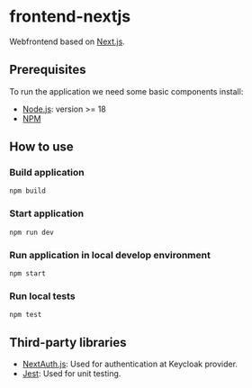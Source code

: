 # frontend-nextjs

Webfrontend based on [Next.js](https://nextjs.org/).

## Prerequisites

To run the application we need some basic components install:

- [Node.js](https://nodejs.org/en/): version >= 18
- [NPM](https://www.npmjs.com/)

## How to use

### Build application

`npm build`

### Start application

`npm run dev`

### Run application in local develop environment

`npm start`

### Run local tests

`npm test`

## Third-party libraries

- [NextAuth.js](https://next-auth.js.org/):
    Used for authentication at Keycloak provider.
- [Jest](https://jestjs.io/):
    Used for unit testing.